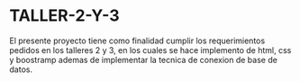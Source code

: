 # TALLER-2-Y-3
El presente proyecto tiene como finalidad cumplir los requerimientos pedidos en los talleres 2 y 3, en los cuales se hace implemento de html, css y boostramp ademas de implementar
la tecnica de conexion de base de datos.  
